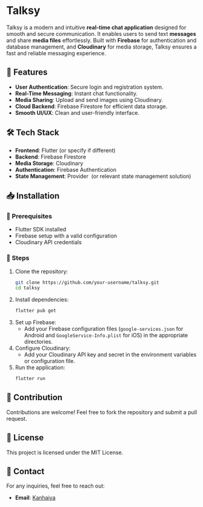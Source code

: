 # Talksy

Talksy is a modern and intuitive **real-time chat application** designed for smooth and secure communication. It enables users to send text **messages** and share **media files** effortlessly. Built with **Firebase** for authentication and database management, and **Cloudinary** for media storage, Talksy ensures a fast and reliable messaging experience. 

## 🚀 Features

- **User Authentication**: Secure login and registration system.
- **Real-Time Messaging**: Instant chat functionality.
- **Media Sharing**: Upload and send images using Cloudinary.
- **Cloud Backend**: Firebase Firestore for efficient data storage.
- **Smooth UI/UX**: Clean and user-friendly interface.

## 🛠️ Tech Stack

- **Frontend**: Flutter (or specify if different)
- **Backend**: Firebase Firestore
- **Media Storage**: Cloudinary
- **Authentication**: Firebase Authentication
- **State Management**: Provider  (or relevant state management solution)

## 📥 Installation

### 🔧 Prerequisites

- Flutter SDK installed
- Firebase setup with a valid configuration
- Cloudinary API credentials

### 📌 Steps

1. Clone the repository:
   ```sh
   git clone https://github.com/your-username/talksy.git
   cd talksy
   ```
2. Install dependencies:
   ```sh
   flutter pub get
   ```
3. Set up Firebase:
   - Add your Firebase configuration files (`google-services.json` for Android and `GoogleService-Info.plist` for iOS) in the appropriate directories.
4. Configure Cloudinary:
   - Add your Cloudinary API key and secret in the environment variables or configuration file.
5. Run the application:
   ```sh
   flutter run
   ```
   
## 🤝 Contribution

Contributions are welcome! Feel free to fork the repository and submit a pull request.

## 📜 License

This project is licensed under the MIT License.

## 📧 Contact

For any inquiries, feel free to reach out:

- **Email**: [Kanhaiya](mailto:kanhaiya3152\@gmail.com)

